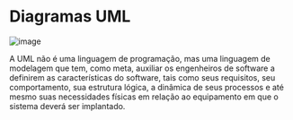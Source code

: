 # Diagramas UML

![image](https://user-images.githubusercontent.com/17755195/140631607-016485e8-7fb2-479b-b8ae-984d879b84cc.png)


A UML não é uma linguagem de programação, mas uma linguagem de modelagem que tem, como meta, auxiliar os engenheiros de software a definirem as características do software, tais como seus requisitos, seu comportamento, sua estrutura lógica, a dinâmica de seus processos e até mesmo suas necessidades físicas em relação ao equipamento em que o sistema deverá ser implantado.
